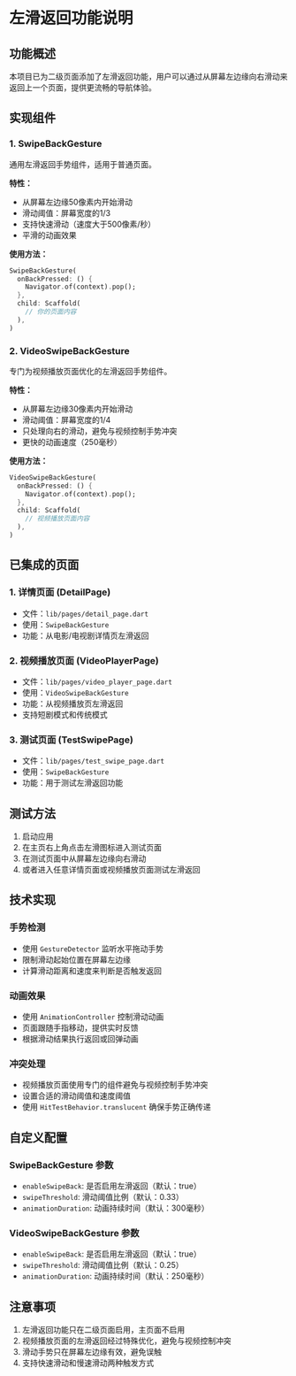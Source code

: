 # 左滑返回功能说明

## 功能概述

本项目已为二级页面添加了左滑返回功能，用户可以通过从屏幕左边缘向右滑动来返回上一个页面，提供更流畅的导航体验。

## 实现组件

### 1. SwipeBackGesture
通用左滑返回手势组件，适用于普通页面。

**特性：**
- 从屏幕左边缘50像素内开始滑动
- 滑动阈值：屏幕宽度的1/3
- 支持快速滑动（速度大于500像素/秒）
- 平滑的动画效果

**使用方法：**
```dart
SwipeBackGesture(
  onBackPressed: () {
    Navigator.of(context).pop();
  },
  child: Scaffold(
    // 你的页面内容
  ),
)
```

### 2. VideoSwipeBackGesture
专门为视频播放页面优化的左滑返回手势组件。

**特性：**
- 从屏幕左边缘30像素内开始滑动
- 滑动阈值：屏幕宽度的1/4
- 只处理向右的滑动，避免与视频控制手势冲突
- 更快的动画速度（250毫秒）

**使用方法：**
```dart
VideoSwipeBackGesture(
  onBackPressed: () {
    Navigator.of(context).pop();
  },
  child: Scaffold(
    // 视频播放页面内容
  ),
)
```

## 已集成的页面

### 1. 详情页面 (DetailPage)
- 文件：`lib/pages/detail_page.dart`
- 使用：`SwipeBackGesture`
- 功能：从电影/电视剧详情页左滑返回

### 2. 视频播放页面 (VideoPlayerPage)
- 文件：`lib/pages/video_player_page.dart`
- 使用：`VideoSwipeBackGesture`
- 功能：从视频播放页左滑返回
- 支持短剧模式和传统模式

### 3. 测试页面 (TestSwipePage)
- 文件：`lib/pages/test_swipe_page.dart`
- 使用：`SwipeBackGesture`
- 功能：用于测试左滑返回功能

## 测试方法

1. 启动应用
2. 在主页右上角点击左滑图标进入测试页面
3. 在测试页面中从屏幕左边缘向右滑动
4. 或者进入任意详情页面或视频播放页面测试左滑返回

## 技术实现

### 手势检测
- 使用 `GestureDetector` 监听水平拖动手势
- 限制滑动起始位置在屏幕左边缘
- 计算滑动距离和速度来判断是否触发返回

### 动画效果
- 使用 `AnimationController` 控制滑动动画
- 页面跟随手指移动，提供实时反馈
- 根据滑动结果执行返回或回弹动画

### 冲突处理
- 视频播放页面使用专门的组件避免与视频控制手势冲突
- 设置合适的滑动阈值和速度阈值
- 使用 `HitTestBehavior.translucent` 确保手势正确传递

## 自定义配置

### SwipeBackGesture 参数
- `enableSwipeBack`: 是否启用左滑返回（默认：true）
- `swipeThreshold`: 滑动阈值比例（默认：0.33）
- `animationDuration`: 动画持续时间（默认：300毫秒）

### VideoSwipeBackGesture 参数
- `enableSwipeBack`: 是否启用左滑返回（默认：true）
- `swipeThreshold`: 滑动阈值比例（默认：0.25）
- `animationDuration`: 动画持续时间（默认：250毫秒）

## 注意事项

1. 左滑返回功能只在二级页面启用，主页面不启用
2. 视频播放页面的左滑返回经过特殊优化，避免与视频控制冲突
3. 滑动手势只在屏幕左边缘有效，避免误触
4. 支持快速滑动和慢速滑动两种触发方式
